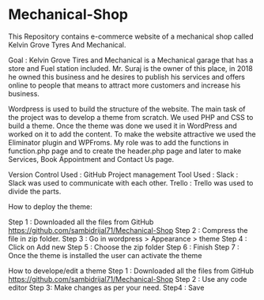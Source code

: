 # Mechanical-Shop
This Repository contains e-commerce website of a mechanical shop called Kelvin Grove Tyres And Mechanical.

Goal : Kelvin Grove Tires and Mechanical is a Mechanical garage that has a store and Fuel station included. Mr. Suraj is the owner of this place, in 2018 he owned this business and he desires to publish his services and offers online to people that means to attract more customers and increase his business.

Wordpress is used to build the structure of the website. The main task of the project was to develop a theme from scratch.
We used PHP and CSS to build a theme. Once the theme was done we used it in WordPress and worked on it to add the content. To make the website attractive we used the Eliminator plugin and WPFroms.
My role was to add the functions in function.php page and to create the header.php page and later to make Services, Book Appointment and Contact Us page.

Version Control Used : GitHub 
Project management Tool Used : 
Slack : Slack was used to communicate with each other.
Trello : Trello was used to divide the parts.

How to deploy the theme:
 
Step 1 : Downloaded all the files from GitHub https://github.com/sambidrijal71/Mechanical-Shop
Step 2 : Compress the file in zip folder.
Step 3 : Go in wordpress > Appearance > theme 
Step 4 : Click on Add new 
Step 5 : Choose the zip folder
Step 6 : Finish
Step 7 : Once the theme is installed the user can activate the theme


How to develope/edit  a theme
Step 1 : Downloaded all the files from GitHub https://github.com/sambidrijal71/Mechanical-Shop
Step 2 : Use any code editor 
Step 3: Make changes as per your need.
Step4 : Save
